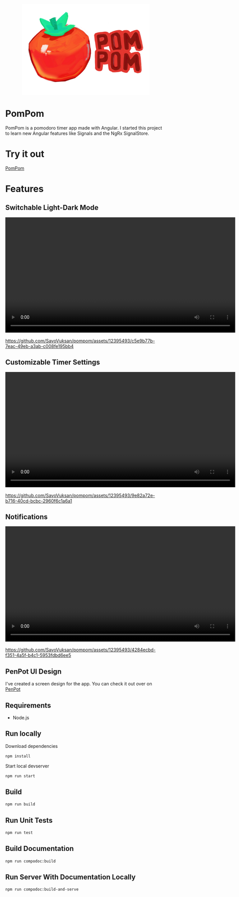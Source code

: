 <p align="center">
<img src="./docs/logo-transparent.png" width="400px">
</p>

# PomPom

PomPom is a pomodoro timer app made with Angular. I started this project to learn new Angular features like Signals and the NgRx SignalStore.

# Try it out
[PomPom](https://savovuksan.github.io/pompom)

# Features

## Switchable Light-Dark Mode
<video  width="720" controls>
  <source src="./docs/PomPomShowcase1.mp4" type="video/mp4">
</video>

https://github.com/SavoVuksan/pompom/assets/12395493/c5e9b77b-7eac-49eb-a3ab-c008fe195bb4

## Customizable Timer Settings
<video  width="720" controls>
  <source src="./docs/PomPomShowcase2.mp4" type="video/mp4">
</video>

https://github.com/SavoVuksan/pompom/assets/12395493/9e82a72e-b716-40cd-bcbc-2960f6c1a6a1

## Notifications
<video  width="720" controls>
  <source src="./docs/PomPomShowcase3.mp4" type="video/mp4">
</video>

https://github.com/SavoVuksan/pompom/assets/12395493/4284ecbd-f351-4a5f-b4c1-5953fdbd6ee5

## PenPot UI Design

I've created a screen design for the app. You can check it out over on [PenPot](https://design.penpot.app/#/view/61b3a512-985c-80ca-8004-39143e9e1abe?page-id=61b3a512-985c-80ca-8004-39143e9e1abf&section=interactions&index=0&share-id=761002ba-63cd-80f4-8004-4ebbd40af36b)

## Requirements

- Node.js

## Run locally

Download dependencies

```bash
npm install
```

Start local devserver

```bash
npm run start
```

## Build

```bash
npm run build
```

## Run Unit Tests

```bash
npm run test
```

## Build Documentation

```bash
npm run compodoc:build
```

## Run Server With Documentation Locally

```bash
npm run compodoc:build-and-serve
```
